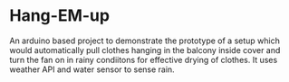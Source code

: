 # Hang-EM-up
An arduino based project to demonstrate the prototype of a setup which would automatically pull clothes hanging in the balcony inside cover and turn the fan on in rainy condiitons for effective drying of clothes. 
It uses weather API and water sensor to sense rain.
